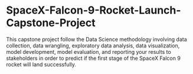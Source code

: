 # SpaceX-Falcon-9-Rocket-Launch-Capstone-Project
This capstone project follow the Data Science methodology involving data collection, data wrangling, exploratory data analysis, data visualization, model development, model evaluation, and reporting your results to stakeholders in order to predict if the first stage of the SpaceX Falcon 9 rocket will land successfully.
